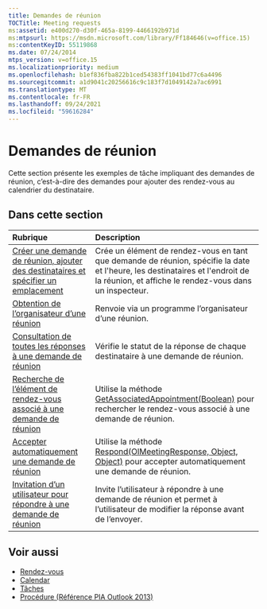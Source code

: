 ```yaml
---
title: Demandes de réunion
TOCTitle: Meeting requests
ms:assetid: e400d270-d30f-465a-8199-4466192b971d
ms:mtpsurl: https://msdn.microsoft.com/library/Ff184646(v=office.15)
ms:contentKeyID: 55119868
ms.date: 07/24/2014
mtps_version: v=office.15
ms.localizationpriority: medium
ms.openlocfilehash: b1ef836fba822b1ced54383ff1041bd77c6a4496
ms.sourcegitcommit: a1d9041c20256616c9c183f7d1049142a7ac6991
ms.translationtype: MT
ms.contentlocale: fr-FR
ms.lasthandoff: 09/24/2021
ms.locfileid: "59616284"
---
```

# <a name="meeting-requests"></a>Demandes de réunion

Cette section présente les exemples de tâche impliquant des demandes de réunion, c’est-à-dire des demandes pour ajouter des rendez-vous au calendrier du destinataire.

## <a name="in-this-section"></a>Dans cette section

|Rubrique|Description|
|:----|:----------|
|[Créer une demande de réunion, ajouter des destinataires et spécifier un emplacement](how-to-create-a-meeting-request-add-recipients-and-specify-a-location.md)  |Crée un élément de rendez-vous en tant que demande de réunion, spécifie la date et l'heure, les destinataires et l'endroit de la réunion, et affiche le rendez-vous dans un inspecteur.|
|[Obtention de l’organisateur d’une réunion](how-to-get-the-organizer-of-a-meeting.md)  |Renvoie via un programme l’organisateur d’une réunion.|
|[Consultation de toutes les réponses à une demande de réunion](how-to-check-all-responses-to-a-meeting-request.md)  |Vérifie le statut de la réponse de chaque destinataire à une demande de réunion.|
|[Recherche de l’élément de rendez-vous associé à une demande de réunion](how-to-find-the-appointment-item-associated-with-a-meeting-request.md)  |Utilise la méthode [GetAssociatedAppointment(Boolean)](https://msdn.microsoft.com/library/bb652725\(v=office.15\)) pour rechercher le rendez-vous associé à une demande de réunion.|
|[Accepter automatiquement une demande de réunion](how-to-automatically-accept-a-meeting-request.md)  |Utilise la méthode [Respond(OlMeetingResponse, Object, Object)](https://msdn.microsoft.com/library/bb647086\(v=office.15\)) pour accepter automatiquement une demande de réunion.|
|[Invitation d’un utilisateur pour répondre à une demande de réunion](how-to-prompt-a-user-to-respond-to-a-meeting-request.md)  |Invite l’utilisateur à répondre à une demande de réunion et permet à l’utilisateur de modifier la réponse avant de l’envoyer.|

## <a name="see-also"></a>Voir aussi

- [Rendez-vous](appointments.md)
- [Calendar](calendar.md)
- [Tâches](tasks.md)
- [Procédure (Référence PIA Outlook 2013)](how-do-i-outlook-2013-pia-reference.md)

